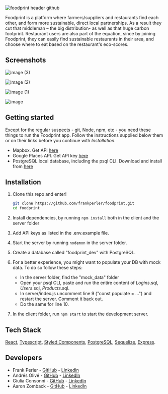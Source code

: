 
![foodprint header github](https://user-images.githubusercontent.com/25979741/131253076-245fc632-d8f4-4eda-9072-40f9422e6766.png)

Foodprint is a platform where farmers/suppliers and restaurants find each other, and form more sustainable, direct local partnerships. 
As a result they cut that middleman – the big distribution- as well as that huge carbon footprint.
Restaurant users are also part of the equation, since by joining Foodprint, they can easily find sustainable restaurants in their area, and choose where to eat based on the restaurant's eco-scores.

## Screenshots

![image (3)](https://user-images.githubusercontent.com/63470294/131219757-43c0c3d5-fa2d-4baf-a90c-30b2fc8e7011.png)

![image (2)](https://user-images.githubusercontent.com/63470294/131219764-8ba7c65f-57b3-4128-af27-7dac5213adfa.png)

![image (1)](https://user-images.githubusercontent.com/63470294/131219767-301947be-50c7-44db-80e8-6661d89b5756.png)

![image](https://user-images.githubusercontent.com/63470294/131219770-e9ac4bbc-78a1-403a-90d2-25fb82392d0c.png)


## Getting started

Except for the regular suspects - git, Node, npm, etc - you need these things to run the Foodprint app. Follow the instructions supplied below them or on their links before you continue with *Installation*.
* Mapbox. Get API [here](https://www.mapbox.com/)
* Google Places API. Get API key [here](https://cloud.google.com/maps-platform/places)
* PostgreSQL local database, including the psql CLI. Download and install from [here](https://www.postgresql.org/) 


## Installation
1. Clone this repo and enter!

   ```bash
   git clone https://github.com/frankperler/foodprint.git
   cd foodprint
   ```

2. Install dependencies, by running ````npm install```` both in the client and the server folder

3. Add API keys as listed in the .env.example file.

4. Start the server by running ````nodemon```` in the server folder.
5. Create a database called "foodprint_dev" with PostgreSQL.

5. For a better experience, you might want to populate your DB with mock data. To do so follow these steps:
      * In the server folder, find the "mock_data" folder
      * Open your psql CLI, paste and run the entire content of _Logins_.sql, _Users_.sql, _Products_.sql.
      * In server/index.js uncomment line 9 ("const populate = ...") and restart the server. Comment it back out.
      * Do the same for line 10.

5. In the client folder, run ````npm start```` to start the development server.
 
 ## Tech Stack
 [React](https://reactjs.org/), [Typescript](https://www.typescriptlang.org/), [Styled Components](https://styled-components.com/), [PostgreSQL](https://www.postgresql.org/), [Sequelize](https://sequelize.org/), [Express](https://expressjs.com/).
 
 ## Developers
 
 * Frank Perler - [GitHub](https://github.com/frankperler) - [LinkedIn](https://www.linkedin.com/in/frank-perler/)
 * Andrés Olivé - [GitHub](https://github.com/andresolive) - [LinkedIn](https://www.linkedin.com/in/andresolivez/)
 * Giulia Consonni  - [GitHub](https://github.com/frankperler) - [LinkedIn](https://www.linkedin.com/in/gconsonni/)
 * Aaron Zomback - [GitHub](https://github.com/aaronzomback) - [LinkedIn](https://www.linkedin.com/in/aaron-zomback/)
